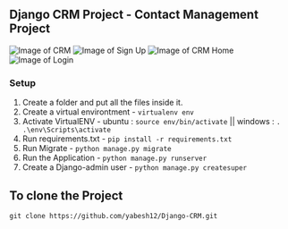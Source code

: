 ## Django CRM Project - Contact Management Project 

![Image of CRM](https://photos.google.com/photo/AF1QipMt3CgSqukiVpwwboP95iuXMV0t0i9cbW2VuPBl)
![Image of Sign Up](https://photos.google.com/photo/AF1QipPEWpipVGE0FtFCfBv2O4OaBHeuwNuXWekSrBBx)
![Image of CRM Home](https://photos.google.com/photo/AF1QipMzyA-7Nv8KC0s3ZnkdLnZKfQ8QO5D_xg1xGQDW)
![Image of Login](https://photos.google.com/photo/AF1QipPqFcsgm3_8shXyUHtuIQeISml-T8ogApdG5daY)

### Setup
1. Create a folder and put all the files inside it.
2. Create a virtual environtment - `virtualenv env`
3. Activate VirtualENV - ubuntu : `source env/bin/activate` || windows : `. .\env\Scripts\activate`
4. Run requirements.txt - `pip install -r requirements.txt`
5. Run Migrate - `python manage.py migrate`
6. Run the Application - `python manage.py runserver`
7. Create a Django-admin user - `python manage.py createsuper`

## To clone the Project
`git clone https://github.com/yabesh12/Django-CRM.git`